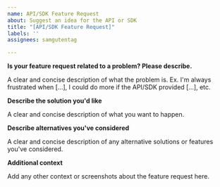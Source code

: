 ```yaml
---
name: API/SDK Feature Request
about: Suggest an idea for the API or SDK
title: "[API/SDK Feature Request]"
labels: ''
assignees: samgutentag

---
```


**Is your feature request related to a problem? Please describe.**

A clear and concise description of what the problem is. Ex. I'm always frustrated when [...], I could do more if the API/SDK provided [...], etc.

**Describe the solution you'd like**

A clear and concise description of what you want to happen.

**Describe alternatives you've considered**

A clear and concise description of any alternative solutions or features you've considered.

**Additional context**

Add any other context or screenshots about the feature request here.
